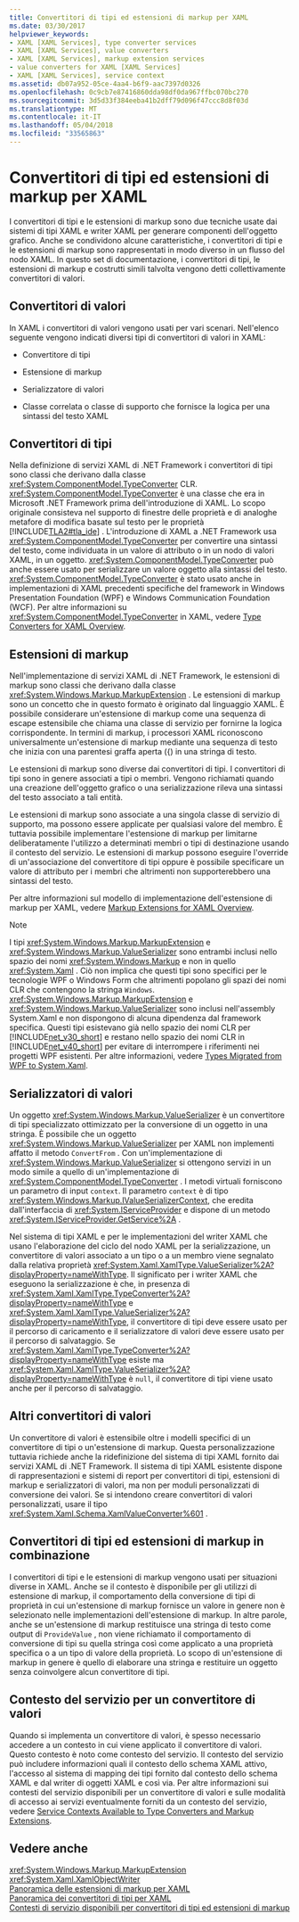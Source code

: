 ```yaml
---
title: Convertitori di tipi ed estensioni di markup per XAML
ms.date: 03/30/2017
helpviewer_keywords:
- XAML [XAML Services], type converter services
- XAML [XAML Services], value converters
- XAML [XAML Services], markup extension services
- value converters for XAML [XAML Services]
- XAML [XAML Services], service context
ms.assetid: db07a952-05ce-4aa4-b6f9-aac7397d0326
ms.openlocfilehash: 0c9cb7e87416860dda98df0da967ffbc070bc270
ms.sourcegitcommit: 3d5d33f384eeba41b2dff79d096f47ccc8d8f03d
ms.translationtype: MT
ms.contentlocale: it-IT
ms.lasthandoff: 05/04/2018
ms.locfileid: "33565863"
---
```

# <a name="type-converters-and-markup-extensions-for-xaml"></a>Convertitori di tipi ed estensioni di markup per XAML
I convertitori di tipi e le estensioni di markup sono due tecniche usate dai sistemi di tipi XAML e writer XAML per generare componenti dell'oggetto grafico. Anche se condividono alcune caratteristiche, i convertitori di tipi e le estensioni di markup sono rappresentati in modo diverso in un flusso del nodo XAML. In questo set di documentazione, i convertitori di tipi, le estensioni di markup e costrutti simili talvolta vengono detti collettivamente convertitori di valori.  
  
<a name="value_converters"></a>   
## <a name="value-converters"></a>Convertitori di valori  
 In XAML i convertitori di valori vengono usati per vari scenari. Nell'elenco seguente vengono indicati diversi tipi di convertitori di valori in XAML:  
  
-   Convertitore di tipi  
  
-   Estensione di markup  
  
-   Serializzatore di valori  
  
-   Classe correlata o classe di supporto che fornisce la logica per una sintassi del testo XAML  
  
<a name="type_converters"></a>   
## <a name="type-converters"></a>Convertitori di tipi  
 Nella definizione di servizi XAML di .NET Framework i convertitori di tipi sono classi che derivano dalla classe <xref:System.ComponentModel.TypeConverter> CLR. <xref:System.ComponentModel.TypeConverter> è una classe che era in Microsoft .NET Framework prima dell'introduzione di XAML. Lo scopo originale consisteva nel supporto di finestre delle proprietà e di analoghe metafore di modifica basate sul testo per le proprietà [!INCLUDE[TLA2#tla_ide](../../../includes/tla2sharptla-ide-md.md)] . L'introduzione di XAML a .NET Framework usa <xref:System.ComponentModel.TypeConverter> per convertire una sintassi del testo, come individuata in un valore di attributo o in un nodo di valori XAML, in un oggetto. <xref:System.ComponentModel.TypeConverter> può anche essere usato per serializzare un valore oggetto alla sintassi del testo. <xref:System.ComponentModel.TypeConverter> è stato usato anche in implementazioni di XAML precedenti specifiche del framework in Windows Presentation Foundation (WPF) e Windows Communication Foundation (WCF). Per altre informazioni su <xref:System.ComponentModel.TypeConverter> in XAML, vedere [Type Converters for XAML Overview](../../../docs/framework/xaml-services/type-converters-for-xaml-overview.md).  
  
<a name="markup_extensions"></a>   
## <a name="markup-extensions"></a>Estensioni di markup  
 Nell'implementazione di servizi XAML di .NET Framework, le estensioni di markup sono classi che derivano dalla classe <xref:System.Windows.Markup.MarkupExtension> . Le estensioni di markup sono un concetto che in questo formato è originato dal linguaggio XAML. È possibile considerare un'estensione di markup come una sequenza di escape estensibile che chiama una classe di servizio per fornirne la logica corrispondente. In termini di markup, i processori XAML riconoscono universalmente un'estensione di markup mediante una sequenza di testo che inizia con una parentesi graffa aperta ({) in una stringa di testo.  
  
 Le estensioni di markup sono diverse dai convertitori di tipi. I convertitori di tipi sono in genere associati a tipi o membri. Vengono richiamati quando una creazione dell'oggetto grafico o una serializzazione rileva una sintassi del testo associato a tali entità.  
  
 Le estensioni di markup sono associate a una singola classe di servizio di supporto, ma possono essere applicate per qualsiasi valore del membro. È tuttavia possibile implementare l'estensione di markup per limitarne deliberatamente l'utilizzo a determinati membri o tipi di destinazione usando il contesto del servizio. Le estensioni di markup possono eseguire l'override di un'associazione del convertitore di tipi oppure è possibile specificare un valore di attributo per i membri che altrimenti non supporterebbero una sintassi del testo.  
  
 Per altre informazioni sul modello di implementazione dell'estensione di markup per XAML, vedere [Markup Extensions for XAML Overview](../../../docs/framework/xaml-services/markup-extensions-for-xaml-overview.md).  
  
> [!NOTE]
>  I tipi <xref:System.Windows.Markup.MarkupExtension> e <xref:System.Windows.Markup.ValueSerializer> sono entrambi inclusi nello spazio dei nomi <xref:System.Windows.Markup> e non in quello <xref:System.Xaml> . Ciò non implica che questi tipi sono specifici per le tecnologie WPF o Windows Form che altrimenti popolano gli spazi dei nomi CLR che contengono la stringa `Windows`. <xref:System.Windows.Markup.MarkupExtension> e <xref:System.Windows.Markup.ValueSerializer> sono inclusi nell'assembly System.Xaml e non dispongono di alcuna dipendenza dal framework specifica. Questi tipi esistevano già nello spazio dei nomi CLR per [!INCLUDE[net_v30_short](../../../includes/net-v30-short-md.md)] e restano nello spazio dei nomi CLR in [!INCLUDE[net_v40_short](../../../includes/net-v40-short-md.md)] per evitare di interrompere i riferimenti nei progetti WPF esistenti. Per altre informazioni, vedere [Types Migrated from WPF to System.Xaml](../../../docs/framework/xaml-services/types-migrated-from-wpf-to-system-xaml.md).  
  
<a name="value_serializers"></a>   
## <a name="value-serializers"></a>Serializzatori di valori  
 Un oggetto <xref:System.Windows.Markup.ValueSerializer> è un convertitore di tipi specializzato ottimizzato per la conversione di un oggetto in una stringa. È possibile che un oggetto <xref:System.Windows.Markup.ValueSerializer> per XAML non implementi affatto il metodo `ConvertFrom` . Con un'implementazione di <xref:System.Windows.Markup.ValueSerializer> si ottengono servizi in un modo simile a quello di un'implementazione di <xref:System.ComponentModel.TypeConverter> . I metodi virtuali forniscono un parametro di input `context`. Il parametro `context` è di tipo <xref:System.Windows.Markup.IValueSerializerContext>, che eredita dall'interfaccia di <xref:System.IServiceProvider> e dispone di un metodo <xref:System.IServiceProvider.GetService%2A> .  
  
 Nel sistema di tipi XAML e per le implementazioni del writer XAML che usano l'elaborazione del ciclo del nodo XAML per la serializzazione, un convertitore di valori associato a un tipo o a un membro viene segnalato dalla relativa proprietà <xref:System.Xaml.XamlType.ValueSerializer%2A?displayProperty=nameWithType>. Il significato per i writer XAML che eseguono la serializzazione è che, in presenza di <xref:System.Xaml.XamlType.TypeConverter%2A?displayProperty=nameWithType> e <xref:System.Xaml.XamlType.ValueSerializer%2A?displayProperty=nameWithType>, il convertitore di tipi deve essere usato per il percorso di caricamento e il serializzatore di valori deve essere usato per il percorso di salvataggio. Se <xref:System.Xaml.XamlType.TypeConverter%2A?displayProperty=nameWithType> esiste ma <xref:System.Xaml.XamlType.ValueSerializer%2A?displayProperty=nameWithType> è `null`, il convertitore di tipi viene usato anche per il percorso di salvataggio.  
  
<a name="other_value_converters"></a>   
## <a name="other-value-converters"></a>Altri convertitori di valori  
 Un convertitore di valori è estensibile oltre i modelli specifici di un convertitore di tipi o un'estensione di markup. Questa personalizzazione tuttavia richiede anche la ridefinizione del sistema di tipi XAML fornito dai servizi XAML di .NET Framework. Il sistema di tipi XAML esistente dispone di rappresentazioni e sistemi di report per convertitori di tipi, estensioni di markup e serializzatori di valori, ma non per moduli personalizzati di conversione dei valori. Se si intendono creare convertitori di valori personalizzati, usare il tipo <xref:System.Xaml.Schema.XamlValueConverter%601> .  
  
<a name="type_converters_and_markup_extensions_in_combination"></a>   
## <a name="type-converters-and-markup-extensions-in-combination"></a>Convertitori di tipi ed estensioni di markup in combinazione  
 I convertitori di tipi e le estensioni di markup vengono usati per situazioni diverse in XAML. Anche se il contesto è disponibile per gli utilizzi di estensione di markup, il comportamento della conversione di tipi di proprietà in cui un'estensione di markup fornisce un valore in genere non è selezionato nelle implementazioni dell'estensione di markup. In altre parole, anche se un'estensione di markup restituisce una stringa di testo come output di `ProvideValue` , non viene richiamato il comportamento di conversione di tipi su quella stringa così come applicato a una proprietà specifica o a un tipo di valore della proprietà. Lo scopo di un'estensione di markup in genere è quello di elaborare una stringa e restituire un oggetto senza coinvolgere alcun convertitore di tipi.  
  
<a name="service_context_for_a_value_converter"></a>   
## <a name="service-context-for-a-value-converter"></a>Contesto del servizio per un convertitore di valori  
 Quando si implementa un convertitore di valori, è spesso necessario accedere a un contesto in cui viene applicato il convertitore di valori. Questo contesto è noto come contesto del servizio. Il contesto del servizio può includere informazioni quali il contesto dello schema XAML attivo, l'accesso al sistema di mapping dei tipi fornito dal contesto dello schema XAML e dal writer di oggetti XAML e così via. Per altre informazioni sui contesti del servizio disponibili per un convertitore di valori e sulle modalità di accesso ai servizi eventualmente forniti da un contesto del servizio, vedere [Service Contexts Available to Type Converters and Markup Extensions](../../../docs/framework/xaml-services/service-contexts-available-to-type-converters-and-markup-extensions.md).  
  
## <a name="see-also"></a>Vedere anche  
 <xref:System.Windows.Markup.MarkupExtension>  
 <xref:System.Xaml.XamlObjectWriter>  
 [Panoramica delle estensioni di markup per XAML](../../../docs/framework/xaml-services/markup-extensions-for-xaml-overview.md)  
 [Panoramica dei convertitori di tipi per XAML](../../../docs/framework/xaml-services/type-converters-for-xaml-overview.md)  
 [Contesti di servizio disponibili per convertitori di tipi ed estensioni di markup](../../../docs/framework/xaml-services/service-contexts-available-to-type-converters-and-markup-extensions.md)
